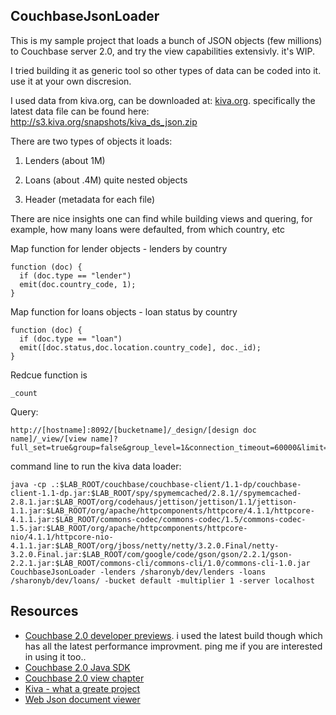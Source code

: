 ## CouchbaseJsonLoader

This is my sample project that loads a bunch of JSON objects (few millions) to Couchbase server 2.0, and try the view capabilities extensivly. it's WIP. <p>

I tried building it as generic tool so other types of data can be coded into it. use it at your own discresion. <p>
I used data from kiva.org, can be downloaded at: [kiva.org](builds.kiva.org). specifically the latest data file can be found here: http://s3.kiva.org/snapshots/kiva_ds_json.zip <p>
There are two types of objects it loads: <p>
1. Lenders (about 1M) <p>
2. Loans (about .4M) quite nested objects <p>
3. Header (metadata for each file) <p>

There are nice insights one can find while building views and quering, for example, how many loans were defaulted, from which country, etc <p>

Map function for lender objects - lenders by country
```JS
function (doc) {
  if (doc.type == "lender")
  emit(doc.country_code, 1);
}
```

Map function for loans objects - loan status by country
```JS
function (doc) {
  if (doc.type == "loan")
  emit([doc.status,doc.location.country_code], doc._id);
}
```
Redcue function is 
```
_count
```
Query: 
```
http://[hostname]:8092/[bucketname]/_design/[design doc name]/_view/[view name]?full_set=true&group=false&group_level=1&connection_timeout=60000&limit=10&skip=0
```

command line to run the  kiva data loader:
```
java -cp .:$LAB_ROOT/couchbase/couchbase-client/1.1-dp/couchbase-client-1.1-dp.jar:$LAB_ROOT/spy/spymemcached/2.8.1//spymemcached-2.8.1.jar:$LAB_ROOT/org/codehaus/jettison/jettison/1.1/jettison-1.1.jar:$LAB_ROOT/org/apache/httpcomponents/httpcore/4.1.1/httpcore-4.1.1.jar:$LAB_ROOT/commons-codec/commons-codec/1.5/commons-codec-1.5.jar:$LAB_ROOT/org/apache/httpcomponents/httpcore-nio/4.1.1/httpcore-nio-4.1.1.jar:$LAB_ROOT/org/jboss/netty/netty/3.2.0.Final/netty-3.2.0.Final.jar:$LAB_ROOT/com/google/code/gson/gson/2.2.1/gson-2.2.1.jar:$LAB_ROOT/commons-cli/commons-cli/1.0/commons-cli-1.0.jar CouchbaseJsonLoader -lenders /sharonyb/dev/lenders -loans /sharonyb/dev/loans/ -bucket default -multiplier 1 -server localhost
```

## Resources
   * [Couchbase 2.0 developer previews](http://www.couchbase.com/download). i used the latest build though which has all the latest performance improvment. ping me if you are interested in using it too..
   * [Couchbase 2.0 Java SDK](http://www.couchbase.com/docs/couchbase-sdk-java-1.1/index.html)
   * [Couchbase 2.0 view chapter](http://www.couchbase.com/docs/couchbase-sdk-java-1.1/index.html)
   * [Kiva - what a greate project](http://www.kiva.org/)
   * [Web Json document viewer](http://jsonviewer.stack.hu/)

